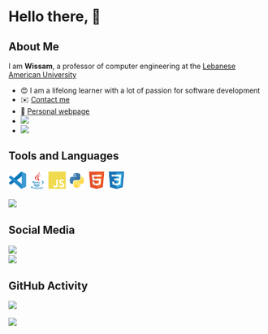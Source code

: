 # Hello there, 👋

## About Me

I am **Wissam**, a professor of computer engineering at the [Lebanese American University](https://www.lau.edu.lb/)
- 😍 I am a lifelong learner with a lot of passion for software development 
- ✉️  <a href="mailto:wissamfawaz12@gmail.com">Contact me</a>
- 🔗 [Personal webpage](https://wissamfawaz.com/)
- <a href="https://www.github.com/wissamfawaz"><img
src="https://img.shields.io/github/followers/wissamfawaz?logo=github&style=for-the-badge&color=0891b2&labelColor=1c1917" /></a>
- <a href="https://www.github.com/wissamfawaz"><img
src="https://hits.seeyoufarm.com/api/count/incr/badge.svg?url=https%3A%2F%2Fgithub.com%2Fwissamfawaz1212%2Fhit-counter" /></a>

## Tools and Languages

<a href="https://code.visualstudio.com/"><img height="35" src="https://github.com/devicons/devicon/blob/master/icons/vscode/vscode-original.svg" /></a>
<a href="https://www.java.com/"><img height="35" src="https://github.com/devicons/devicon/blob/master/icons/java/java-original.svg" /></a>
<a href="https://developer.mozilla.org/en-US/docs/Web/JavaScript"><img height="35" src="https://github.com/devicons/devicon/blob/master/icons/javascript/javascript-plain.svg" /></a>
<a href="https://www.python.org/"><img height="35" src="https://github.com/devicons/devicon/blob/master/icons/python/python-original.svg" /></a>
<a href="https://developer.mozilla.org/en-US/docs/Glossary/HTML5"><img height="35" src="https://github.com/devicons/devicon/blob/master/icons/html5/html5-original.svg" /></a>
<a href="https://developer.mozilla.org/en-US/docs/Web/CSS"><img height="35" src="https://github.com/devicons/devicon/blob/master/icons/css3/css3-original.svg" /></a>
<br />
<br />
<a href="http://www.github.com/wissamfawaz"><img src="https://github-readme-stats.vercel.app/api/top-langs/?username=wissamfawaz" /></a>


## Social Media 

<a href="https://www.linkedin.com/in/wissam-fawaz-6b440839/">
  <img src="https://img.shields.io/badge/LinkedIn-0077B5?style=for-the-badge&logo=linkedin&logoColor=white" />
</a>
<br />
<a href= "https://www.twitter.com/wissam_f/">
  <img src="https://img.shields.io/badge/Twitter-1DA1F2?style=for-the-badge&logo=twitter&logoColor=white" />
</a>

## GitHub Activity

<a href="http://www.github.com/wissamfawaz"><img src="https://github-readme-stats.vercel.app/api?username=wissamfawaz&show_icons=true" /></a>

<a href="http://www.github.com/wissamfawaz"><img src="https://github-profile-summary-cards.vercel.app/api/cards/profile-details?username=wissamfawaz&theme=vue" /></a>
